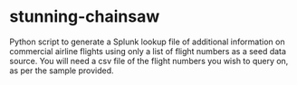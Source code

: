 # stunning-chainsaw
Python script to generate a Splunk lookup file of additional information on commercial airline flights using only a list of flight numbers as a seed data source. You will need a csv file of the flight numbers you wish to query on, as per the sample provided.
